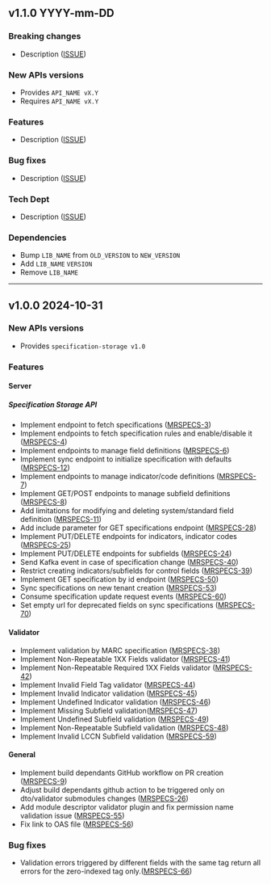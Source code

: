 ## v1.1.0 YYYY-mm-DD
### Breaking changes
* Description ([ISSUE](https://folio-org.atlassian.net/browse/ISSUE))

### New APIs versions
* Provides `API_NAME vX.Y`
* Requires `API_NAME vX.Y`

### Features
* Description ([ISSUE](https://folio-org.atlassian.net/browse/ISSUE))

### Bug fixes
* Description ([ISSUE](https://folio-org.atlassian.net/browse/ISSUE))

### Tech Dept
* Description ([ISSUE](https://folio-org.atlassian.net/browse/ISSUE))

### Dependencies
* Bump `LIB_NAME` from `OLD_VERSION` to `NEW_VERSION`
* Add `LIB_NAME` `VERSION`
* Remove `LIB_NAME`

---

## v1.0.0 2024-10-31
### New APIs versions
* Provides `specification-storage v1.0`

### Features
#### Server
##### Specification Storage API
* Implement endpoint to fetch specifications ([MRSPECS-3](https://folio-org.atlassian.net//browse/MRSPECS-3))
* Implement endpoints to fetch specification rules and enable/disable it ([MRSPECS-4](https://folio-org.atlassian.net//browse/MRSPECS-4))
* Implement endpoints to manage field definitions ([MRSPECS-6](https://folio-org.atlassian.net//browse/MRSPECS-6))
* Implement sync endpoint to initialize specification with defaults ([MRSPECS-12](https://folio-org.atlassian.net//browse/MRSPECS-12))
* Implement endpoints to manage indicator/code definitions ([MRSPECS-7](https://folio-org.atlassian.net//browse/MRSPECS-7))
* Implement GET/POST endpoints to manage subfield definitions ([MRSPECS-8](https://folio-org.atlassian.net//browse/MRSPECS-8))
* Add limitations for modifying and deleting system/standard field definition ([MRSPECS-11](https://folio-org.atlassian.net//browse/MRSPECS-11))
* Add include parameter for GET specifications endpoint ([MRSPECS-28](https://folio-org.atlassian.net//browse/MRSPECS-28))
* Implement PUT/DELETE endpoints for indicators, indicator codes ([MRSPECS-25](https://folio-org.atlassian.net//browse/MRSPECS-25))
* Implement PUT/DELETE endpoints for subfields ([MRSPECS-24](https://folio-org.atlassian.net//browse/MRSPECS-24))
* Send Kafka event in case of specification change ([MRSPECS-40](https://folio-org.atlassian.net//browse/MRSPECS-40))
* Restrict creating indicators/subfields for control fields ([MRSPECS-39](https://folio-org.atlassian.net//browse/MRSPECS-39))
* Implement GET specification by id endpoint ([MRSPECS-50](https://folio-org.atlassian.net//browse/MRSPECS-50))
* Sync specifications on new tenant creation ([MRSPECS-53](https://folio-org.atlassian.net//browse/MRSPECS-53))
* Consume specification update request events ([MRSPECS-60](https://folio-org.atlassian.net//browse/MRSPECS-60))
* Set empty url for deprecated fields on sync specifications ([MRSPECS-70](https://folio-org.atlassian.net//browse/MRSPECS-70))

#### Validator
* Implement validation by MARC specification ([MRSPECS-38](https://folio-org.atlassian.net//browse/MRSPECS-38))
* Implement Non-Repeatable 1XX Fields validator ([MRSPECS-41](https://folio-org.atlassian.net/browse/MRSPECS-41))
* Implement Non-Repeatable Required 1XX Fields validator ([MRSPECS-42](https://folio-org.atlassian.net/browse/MRSPECS-42))
* Implement Invalid Field Tag validator ([MRSPECS-44](https://folio-org.atlassian.net/browse/MRSPECS-44))
* Implement Invalid Indicator validation ([MRSPECS-45](https://folio-org.atlassian.net/browse/MRSPECS-45))
* Implement Undefined Indicator validation ([MRSPECS-46](https://folio-org.atlassian.net/browse/MRSPECS-46))
* Implement Missing Subfield validation([MRSPECS-47](https://folio-org.atlassian.net/browse/MRSPECS-47))
* Implement Undefined Subfield validation ([MRSPECS-49](https://folio-org.atlassian.net/browse/MRSPECS-49))
* Implement Non-Repeatable Subfield validation ([MRSPECS-48](https://folio-org.atlassian.net/browse/MRSPECS-48))
* Implement Invalid LCCN Subfield validation ([MRSPECS-59](https://folio-org.atlassian.net/browse/MRSPECS-59))

#### General
* Implement build dependants GitHub workflow on PR creation ([MRSPECS-9](https://folio-org.atlassian.net//browse/MRSPECS-9))
* Adjust build dependants github action to be triggered only on dto/validator submodules changes ([MRSPECS-26](https://folio-org.atlassian.net//browse/MRSPECS-26))
* Add module descriptor validator plugin and fix permission name validation issue ([MRSPECS-55](https://folio-org.atlassian.net//browse/MRSPECS-55))
* Fix link to OAS file ([MRSPECS-56](https://folio-org.atlassian.net//browse/MRSPECS-56))

### Bug fixes
* Validation errors triggered by different fields with the same tag return all errors for the zero-indexed tag only.([MRSPECS-66](https://folio-org.atlassian.net/browse/MRSPECS-66))
